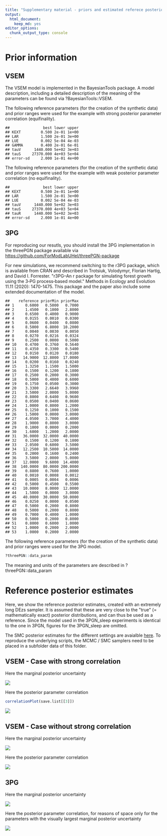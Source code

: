 ```yaml
---
title: "Supplementary material - priors and estimated referece posterior distributions"
output: 
  html_document: 
    keep_md: yes
editor_options: 
  chunk_output_type: console
---
```






# Prior information 

## VSEM

The VSEM model is implemented in the BayesianTools package. A model description, including a detailed description of the meaning of the parameters can be found via ?BayesianTools::VSEM. 


The following reference parameters (for the creation of the synthetic data) and prior ranges were used for the example with strong posterior parameter correlation (equifinality). 


```
##               best lower upper
## KEXT         0.500 2e-01 1e+00
## LAR          1.500 2e-01 3e+00
## LUE          0.002 5e-04 4e-03
## GAMMA        0.400 2e-01 6e-01
## tauV      1440.000 5e+02 3e+03
## tauS     27370.000 4e+03 5e+04
## error-sd     2.000 1e-01 4e+00
```


The following reference parameters (for the creation of the synthetic data) and prior ranges were used for the example with weak posterior parameter correlation (no equifinality).


```
##               best lower upper
## KEXT         0.500 2e-01 1e+00
## LAR          1.500 2e-01 3e+00
## LUE          0.002 5e-04 4e-03
## tauV      1440.000 5e+02 3e+03
## tauS     27370.000 4e+03 5e+04
## tauR      1440.000 5e+02 3e+03
## error-sd     2.000 1e-01 4e+00
```


## 3PG

For reproducing our resutls, you should install the 3PG implementation in the threePGN package available via https://github.com/ForModLabUHel/threePGN-package

For new simulations, we recommend switching to the r3PG package, which is available from CRAN and described in Trotsiuk, Volodymyr, Florian Hartig, and David I. Forrester. "r3PG–An r package for simulating forest growth using the 3‐PG process‐based model." Methods in Ecology and Evolution 11.11 (2020): 1470-1475. This package and the paper also include some extended documentation of the model. 



```
##    reference priorMin priorMax
## 1     0.6000   0.5000   0.7000
## 2     1.4500   0.1000   2.8000
## 3     0.6500   0.4000   0.9000
## 4     0.0155   0.0010   0.0300
## 5     0.0600   0.0400   0.0800
## 6     8.5000   6.8000  10.2000
## 7     0.0040   0.0030   0.0050
## 8     0.0270   0.0216   0.0324
## 9     0.2500   0.0000   0.5000
## 10    0.4700   0.3760   0.5640
## 11    0.4350   0.3300   0.5400
## 12    0.0150   0.0120   0.0180
## 13   14.9000  12.8000  17.0000
## 14    0.0200   0.0160   0.0240
## 15    1.3250   1.1500   1.5000
## 16    0.1500   0.1200   0.1800
## 17    0.2500   0.2000   0.3000
## 18    0.5000   0.4000   0.6000
## 19    0.1750   0.0500   0.3000
## 20    3.3300   2.6640   3.9960
## 21    3.5000   2.0000   5.0000
## 22    0.8000   0.6400   0.9600
## 23    0.0500   0.0400   0.0600
## 24    1.0000   0.8000   1.2000
## 25    0.1250   0.1000   0.1500
## 26    1.5000   0.0000   3.0000
## 27    4.0500   3.7000   4.4000
## 28    1.9000   0.8000   3.0000
## 29    0.1000   0.0000   0.2000
## 30    1.6000   1.2000   2.0000
## 31   36.0000  32.0000  40.0000
## 32    0.1500   0.1200   0.1800
## 33    2.0500   0.6000   3.5000
## 34   12.2500  10.5000  14.0000
## 35    0.2000   0.1600   0.2400
## 36    3.5000   2.0000   5.0000
## 37   12.0000   9.6000  14.4000
## 38  140.0000  80.0000 200.0000
## 39    0.8800   0.7600   1.0000
## 40    0.0010   0.0008   0.0012
## 41    0.0005   0.0004   0.0006
## 42    0.5000   0.4500   0.5500
## 43   10.0000   8.0000  12.0000
## 44    1.5000   0.0000   3.0000
## 45   40.0000  30.0000  50.0000
## 46    0.0250   0.0000   0.0500
## 47    0.5000   0.2000   0.8000
## 48    0.5000   0.2000   0.8000
## 49    0.7000   0.4000   1.0000
## 50    0.5000   0.2000   0.8000
## 51    0.8000   0.6000   1.0000
## 52    1.0000   0.2000   2.0000
## 53    1.0000   0.2000   2.0000
```

The following reference parameters (for the creation of the synthetic data) and prior ranges were used for the 3PG model. 


```r
?threePGN::data_param
```

The meaning and units of the parameters are described in ?threePGN::data_param


# Reference posterior estimates

Here, we show the reference posterior estimates, created with an extremely long DEzs sampler. It is assumed that these are very close to the "true" (= mathematically exact) posterior distributions, and can thus be used as a reference. Since the model used in the 3PGN_sleep experiments is identical to the one in 3PGN, figures for the 3PGN_sleep are omitted. 

The SMC posterior estimates for the different settings are avaialble [here](https://www.dropbox.com/s/dndmyv8atg8vhsy/SMCruns.html?dl=0). To reproduce the underlying scripts, the MCMC / SMC samplers need to be placed in a subfolder data of this folder. 

## VSEM - Case with strong correlation

Here the marginal posterior uncertainty

<img src="readme_files/figure-html/unnamed-chunk-6-1.png" style="display: block; margin: auto;" />

Here the posterior parameter correlation 


```r
correlationPlot(save.list[[3]])
```

<img src="readme_files/figure-html/unnamed-chunk-7-1.png" style="display: block; margin: auto;" />


## VSEM - Case without strong correlation

Here the marginal posterior uncertainty

<img src="readme_files/figure-html/unnamed-chunk-8-1.png" style="display: block; margin: auto;" />

Here the posterior parameter correlation 

<img src="readme_files/figure-html/unnamed-chunk-9-1.png" style="display: block; margin: auto;" />


## 3PG

Here the marginal posterior uncertainty

<img src="readme_files/figure-html/unnamed-chunk-10-1.png" style="display: block; margin: auto;" />

Here the posterior parameter correlation, for reasons of space only for the parameters with the visually largest marginal posterior uncertainty

<img src="readme_files/figure-html/unnamed-chunk-11-1.png" style="display: block; margin: auto;" />
